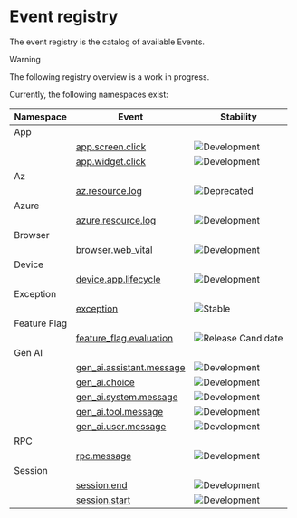 <!--- Hugo front matter used to generate the website version of this page:
linkTitle:Events
--->

<!-- NOTE: THIS FILE IS AUTOGENERATED. DO NOT EDIT BY HAND. -->
<!-- see templates/registry/markdown/entity_readme.md.j2 -->

# Event registry

The event registry is the catalog of available Events.

> [!WARNING]
>
> The following registry overview is a work in progress.

Currently, the following namespaces exist:
<table>
<thead>
<tr>
  <th>Namespace</th>
  <th>Event</th>
  <th>Stability</th>
</tr>
</thead>
<tbody>
<tr>
<td>App</td><td></td><td></td>
</tr><tr>
  <td></td>
  <td><a href="app.md#app-screen-click">app.screen.click</a></td>
  <td><img src="https://img.shields.io/badge/-development-blue" alt="Development"/></td>
</tr><tr>
  <td></td>
  <td><a href="app.md#app-widget-click">app.widget.click</a></td>
  <td><img src="https://img.shields.io/badge/-development-blue" alt="Development"/></td>
</tr><tr>
<td>Az</td><td></td><td></td>
</tr><tr>
  <td></td>
  <td><a href="az.md#az-resource-log">az.resource.log</a></td>
  <td><img src="https://img.shields.io/badge/-deprecated-red" alt="Deprecated"/></td>
</tr><tr>
<td>Azure</td><td></td><td></td>
</tr><tr>
  <td></td>
  <td><a href="azure.md#azure-resource-log">azure.resource.log</a></td>
  <td><img src="https://img.shields.io/badge/-development-blue" alt="Development"/></td>
</tr><tr>
<td>Browser</td><td></td><td></td>
</tr><tr>
  <td></td>
  <td><a href="browser.md#browser-web-vital">browser.web_vital</a></td>
  <td><img src="https://img.shields.io/badge/-development-blue" alt="Development"/></td>
</tr><tr>
<td>Device</td><td></td><td></td>
</tr><tr>
  <td></td>
  <td><a href="device.md#device-app-lifecycle">device.app.lifecycle</a></td>
  <td><img src="https://img.shields.io/badge/-development-blue" alt="Development"/></td>
</tr><tr>
<td>Exception</td><td></td><td></td>
</tr><tr>
  <td></td>
  <td><a href="exception.md#exception">exception</a></td>
  <td><img src="https://img.shields.io/badge/-stable-lightgreen" alt="Stable"/></td>
</tr><tr>
<td>Feature Flag</td><td></td><td></td>
</tr><tr>
  <td></td>
  <td><a href="feature-flag.md#feature-flag-evaluation">feature_flag.evaluation</a></td>
  <td><img src="https://img.shields.io/badge/-rc-mediumorchid" alt="Release Candidate"/></td>
</tr><tr>
<td>Gen AI</td><td></td><td></td>
</tr><tr>
  <td></td>
  <td><a href="gen-ai.md#gen-ai-assistant-message">gen_ai.assistant.message</a></td>
  <td><img src="https://img.shields.io/badge/-development-blue" alt="Development"/></td>
</tr><tr>
  <td></td>
  <td><a href="gen-ai.md#gen-ai-choice">gen_ai.choice</a></td>
  <td><img src="https://img.shields.io/badge/-development-blue" alt="Development"/></td>
</tr><tr>
  <td></td>
  <td><a href="gen-ai.md#gen-ai-system-message">gen_ai.system.message</a></td>
  <td><img src="https://img.shields.io/badge/-development-blue" alt="Development"/></td>
</tr><tr>
  <td></td>
  <td><a href="gen-ai.md#gen-ai-tool-message">gen_ai.tool.message</a></td>
  <td><img src="https://img.shields.io/badge/-development-blue" alt="Development"/></td>
</tr><tr>
  <td></td>
  <td><a href="gen-ai.md#gen-ai-user-message">gen_ai.user.message</a></td>
  <td><img src="https://img.shields.io/badge/-development-blue" alt="Development"/></td>
</tr><tr>
<td>RPC</td><td></td><td></td>
</tr><tr>
  <td></td>
  <td><a href="rpc.md#rpc-message">rpc.message</a></td>
  <td><img src="https://img.shields.io/badge/-development-blue" alt="Development"/></td>
</tr><tr>
<td>Session</td><td></td><td></td>
</tr><tr>
  <td></td>
  <td><a href="session.md#session-end">session.end</a></td>
  <td><img src="https://img.shields.io/badge/-development-blue" alt="Development"/></td>
</tr><tr>
  <td></td>
  <td><a href="session.md#session-start">session.start</a></td>
  <td><img src="https://img.shields.io/badge/-development-blue" alt="Development"/></td>
</tr>
</tbody>
</table>
